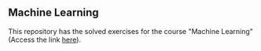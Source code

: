 ## Machine Learning

This repository has the solved exercises for the course "Machine Learning" (Access the link [here](https://www.coursera.org/learn/machine-learning)).
